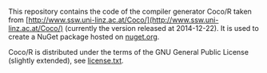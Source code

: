This repository contains the code of the compiler generator Coco/R taken from
[http://www.ssw.uni-linz.ac.at/Coco/](http://www.ssw.uni-linz.ac.at/Coco/)
(currently the version released at 2014-12-22). It is used to create a NuGet
package hosted on [nuget.org](https://www.nuget.org/packages/CocoR/).

Coco/R is distributed under the terms of the GNU General Public License
(slightly extended), see [license.txt](license.txt).
